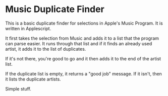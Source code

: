 # Music Duplicate Finder
This is a basic duplicate finder for selections in Apple's Music Program. It is written in Applescript.

It first takes the selection from Music and adds it to a list that the program can parse easier. It runs through that list and if it finds an already used artist, it adds it to the list of duplicates. 

If it's not there, you're good to go and it then adds it to the end of the artist list.

If the duplicate list is empty, it returns a "good job" message. If it isn't, then it lists the duplicate artists.

Simple stuff.

